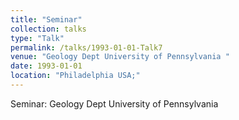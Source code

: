```yaml
---
title: "Seminar"
collection: talks
type: "Talk"
permalink: /talks/1993-01-01-Talk7
venue: "Geology Dept University of Pennsylvania "
date: 1993-01-01
location: "Philadelphia USA;"
---
```


Seminar: Geology Dept University of Pennsylvania 
